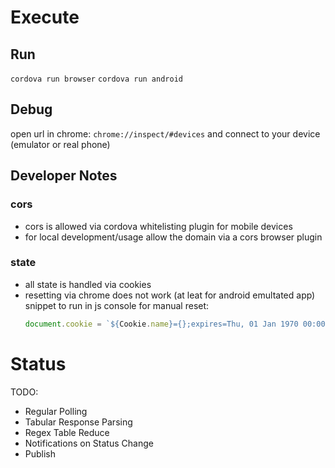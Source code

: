 # Execute

## Run

`cordova run browser`
`cordova run android`

## Debug

open url in chrome: `chrome://inspect/#devices` and connect to your device (emulator or real phone)

## Developer Notes
### cors
* cors is allowed via cordova whitelisting plugin for mobile devices
* for local development/usage allow the domain via a cors browser plugin
### state
* all state is handled via cookies
* resetting via chrome does not work (at leat for android emultated app)\
  snippet to run in js console for manual reset:
  ```js
  document.cookie = `${Cookie.name}={};expires=Thu, 01 Jan 1970 00:00:00 GMT;path=<${Cookie.path}`;
  ```

# Status

TODO:
* Regular Polling
* Tabular Response Parsing
* Regex Table Reduce
* Notifications on Status Change
* Publish
